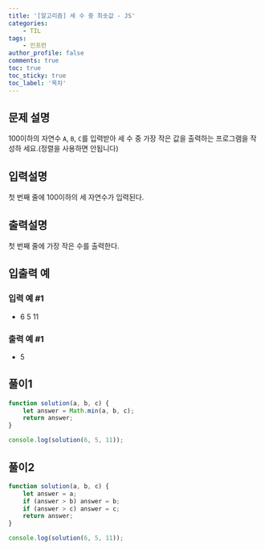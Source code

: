 ```yaml
---
title: '[알고리즘] 세 수 중 최솟값 - JS'
categories:
    - TIL
tags:
    - 인프런
author_profile: false
comments: true
toc: true
toc_sticky: true
toc_label: '목차'
---
```


## 문제 설명

100이하의 자연수 `A`, `B`, `C`를 입력받아 세 수 중 가장 작은 값을 출력하는 프로그램을 작성하 세요.(정렬을 사용하면 안됩니다)

## 입력설명

첫 번째 줄에 100이하의 세 자연수가 입력된다.

## 출력설명

첫 번째 줄에 가장 작은 수를 출력한다.

## 입출력 예

### 입력 예 #1

-   6 5 11

### 출력 예 #1

-   5

## 풀이1

```javascript
function solution(a, b, c) {
    let answer = Math.min(a, b, c);
    return answer;
}

console.log(solution(6, 5, 11));
```

## 풀이2

```javascript
function solution(a, b, c) {
    let answer = a;
    if (answer > b) answer = b;
    if (answer > c) answer = c;
    return answer;
}

console.log(solution(6, 5, 11));
```

